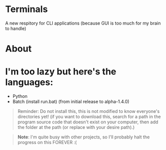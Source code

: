 # Terminals
A new respitory for CLI applications (because GUI is too much for my brain to handle)

# About

# I'm too lazy but here's the languages:
- Python
- Batch (install run.bat) (from initial release to alpha-1.4.0)
> Reminder: Do not install this, this is not modified to know everyone's directories yet! (if you want to download this, search for a path in the program source code that doesn't exist on your computer, then add the folder at the path (or replace with your desire path).)

> **Note**: I'm quite busy with other projects, so I'll probably halt the progress on this FOREVER :(
